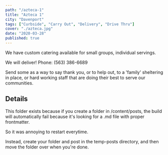 ```yaml
---
path: "/azteca-1"
title: "Azteca 1"
city: "Davenport"
tags: ["Curbside", "Carry Out", "Delivery", "Drive Thru"]
cover: "./azteca.jpg"
date: "2020-03-28"
published: true
---
```


We have custom catering available for small groups, individual servings.

We will deliver! Phone: (563) 386-6689

Send some as a way to say thank you, or to help out, to a 'family' sheltering in place, or hard working staff that are doing their best to serve our communities.

<!-- end Sample format -->

## Details

This folder exists because if you create a folder in /content/posts, the build will automatically fail because it's looking for a .md file with proper frontmatter.

So it was annoying to restart everytime.

Instead, create your folder and post in the temp-posts directory, and then move the folder over when you're done.
